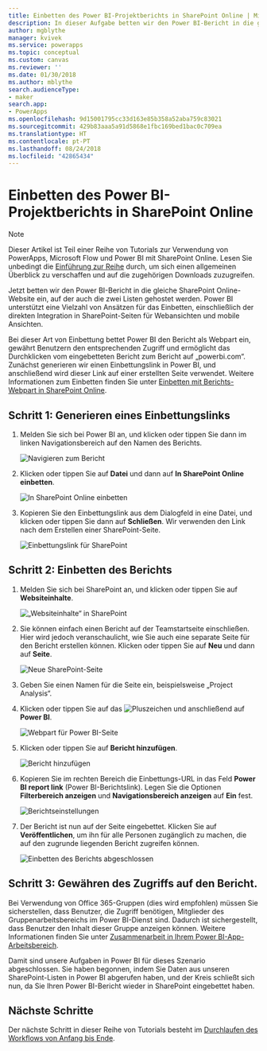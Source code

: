 ```yaml
---
title: Einbetten des Power BI-Projektberichts in SharePoint Online | Microsoft-Dokumentation
description: In dieser Aufgabe betten wir den Power BI-Bericht in die gleiche SharePoint Online-Website ein, auf der auch die zwei Listen gehostet werden.
author: mgblythe
manager: kvivek
ms.service: powerapps
ms.topic: conceptual
ms.custom: canvas
ms.reviewer: ''
ms.date: 01/30/2018
ms.author: mblythe
search.audienceType:
- maker
search.app:
- PowerApps
ms.openlocfilehash: 9d15001795cc33d163e85b358a52aba759c83021
ms.sourcegitcommit: 429b83aaa5a91d5868e1fbc169bed1bac0c709ea
ms.translationtype: HT
ms.contentlocale: pt-PT
ms.lasthandoff: 08/24/2018
ms.locfileid: "42865434"
---
```

# <a name="embed-the-power-bi-project-report-in-sharepoint-online"></a>Einbetten des Power BI-Projektberichts in SharePoint Online
> [!NOTE]
> Dieser Artikel ist Teil einer Reihe von Tutorials zur Verwendung von PowerApps, Microsoft Flow und Power BI mit SharePoint Online. Lesen Sie unbedingt die [Einführung zur Reihe](sharepoint-scenario-intro.md) durch, um sich einen allgemeinen Überblick zu verschaffen und auf die zugehörigen Downloads zuzugreifen.

Jetzt betten wir den Power BI-Bericht in die gleiche SharePoint Online-Website ein, auf der auch die zwei Listen gehostet werden. Power BI unterstützt eine Vielzahl von Ansätzen für das Einbetten, einschließlich der direkten Integration in SharePoint-Seiten für Webansichten und mobile Ansichten.

Bei dieser Art von Einbettung bettet Power BI den Bericht als Webpart ein, gewährt Benutzern den entsprechenden Zugriff und ermöglicht das Durchklicken vom eingebetteten Bericht zum Bericht auf „powerbi.com“. Zunächst generieren wir einen Einbettungslink in Power BI, und anschließend wird dieser Link auf einer erstellten Seite verwendet. Weitere Informationen zum Einbetten finden Sie unter [Einbetten mit Berichts-Webpart in SharePoint Online](https://docs.microsoft.com/power-bi/service-embed-report-spo).

## <a name="step-1-generate-an-embed-link"></a>Schritt 1: Generieren eines Einbettungslinks
1. Melden Sie sich bei Power BI an, und klicken oder tippen Sie dann im linken Navigationsbereich auf den Namen des Berichts.
   
    ![Navigieren zum Bericht](./media/sharepoint-scenario-embed-report/08-01-01-reports.png)
2. Klicken oder tippen Sie auf **Datei** und dann auf **In SharePoint Online einbetten**.
   
    ![In SharePoint Online einbetten](./media/sharepoint-scenario-embed-report/08-01-02-embed-spo.png)
3. Kopieren Sie den Einbettungslink aus dem Dialogfeld in eine Datei, und klicken oder tippen Sie dann auf **Schließen**. Wir verwenden den Link nach dem Erstellen einer SharePoint-Seite.
   
    ![Einbettungslink für SharePoint](./media/sharepoint-scenario-embed-report/08-01-03-embed-url.png)

## <a name="step-2-embed-the-report"></a>Schritt 2: Einbetten des Berichts
1. Melden Sie sich bei SharePoint an, und klicken oder tippen Sie auf **Websiteinhalte**.
   
    ![„Websiteinhalte“ in SharePoint](./media/sharepoint-scenario-embed-report/08-01-04-site-contents.png)
2. Sie können einfach einen Bericht auf der Teamstartseite einschließen. Hier wird jedoch veranschaulicht, wie Sie auch eine separate Seite für den Bericht erstellen können. Klicken oder tippen Sie auf **Neu** und dann auf **Seite**.
   
    ![Neue SharePoint-Seite](./media/sharepoint-scenario-embed-report/08-01-05-new-page.png)
3. Geben Sie einen Namen für die Seite ein, beispielsweise „Project Analysis“.
4. Klicken oder tippen Sie auf das ![Pluszeichen](./media/sharepoint-scenario-embed-report/icon-plus.png) und anschließend auf **Power BI**.
   
    ![Webpart für Power BI-Seite](./media/sharepoint-scenario-embed-report/08-01-06-add-page-part.png)
5. Klicken oder tippen Sie auf **Bericht hinzufügen**.
   
    ![Bericht hinzufügen](./media/sharepoint-scenario-embed-report/08-01-07-add-report.png)
6. Kopieren Sie im rechten Bereich die Einbettungs-URL in das Feld **Power BI report link** (Power BI-Berichtslink). Legen Sie die Optionen **Filterbereich anzeigen** und **Navigationsbereich anzeigen** auf **Ein** fest.
   
    ![Berichtseinstellungen](./media/sharepoint-scenario-embed-report/08-01-08-report-settings.png)
7. Der Bericht ist nun auf der Seite eingebettet. Klicken Sie auf **Veröffentlichen**, um ihn für alle Personen zugänglich zu machen, die auf den zugrunde liegenden Bericht zugreifen können.
   
    ![Einbetten des Berichts abgeschlossen](./media/sharepoint-scenario-embed-report/08-01-09-report-complete.png)

## <a name="step-3-grant-access-to-the-report"></a>Schritt 3: Gewähren des Zugriffs auf den Bericht.
Bei Verwendung von Office 365-Gruppen (dies wird empfohlen) müssen Sie sicherstellen, dass Benutzer, die Zugriff benötigen, Mitglieder des Gruppenarbeitsbereichs im Power BI-Dienst sind. Dadurch ist sichergestellt, dass Benutzer den Inhalt dieser Gruppe anzeigen können. Weitere Informationen finden Sie unter [Zusammenarbeit in Ihrem Power BI-App-Arbeitsbereich](https://docs.microsoft.com/power-bi/service-collaborate-power-bi-workspace).

Damit sind unsere Aufgaben in Power BI für dieses Szenario abgeschlossen. Sie haben begonnen, indem Sie Daten aus unseren SharePoint-Listen in Power BI abgerufen haben, und der Kreis schließt sich nun, da Sie Ihren Power BI-Bericht wieder in SharePoint eingebettet haben.

## <a name="next-steps"></a>Nächste Schritte
Der nächste Schritt in dieser Reihe von Tutorials besteht im [Durchlaufen des Workflows von Anfang bis Ende](sharepoint-scenario-summary.md).

